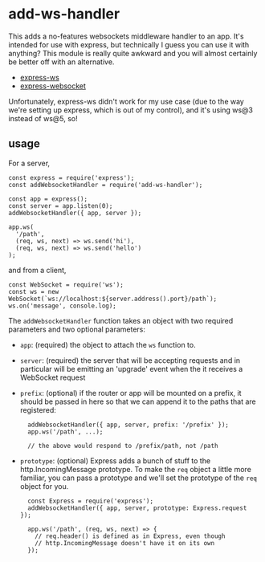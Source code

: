 # add-ws-handler

This adds a no-features websockets middleware handler to an app. It's
intended for use with express, but technically I guess you can use it
with anything? This module is really quite awkward and you will almost
certainly be better off with an alternative.

- [express-ws](https://github.com/HenningM/express-ws)
- [express-websocket](https://github.com/olalonde/express-websocket)

Unfortunately, express-ws didn't work for my use case (due to the way
we're setting up express, which is out of my control), and it's using
ws@3 instead of ws@5, so!

## usage

For a server,

```node
const express = require('express');
const addWebsocketHandler = require('add-ws-handler');

const app = express();
const server = app.listen(0);
addWebsocketHandler({ app, server });

app.ws(
  '/path',
  (req, ws, next) => ws.send('hi'),
  (req, ws, next) => ws.send('hello')
);
```

and from a client,

```node
const WebSocket = require('ws');
const ws = new WebSocket(`ws://localhost:${server.address().port}/path`);
ws.on('message', console.log);
```

The `addWebsocketHandler` function takes an object with two required
parameters and two optional parameters:

- `app`: (required) the object to attach the `ws` function to.
- `server`: (required) the server that will be accepting requests and in
  particular will be emitting an 'upgrade' event when the it receives
  a WebSocket request
- `prefix`: (optional) if the router or app will be mounted on a prefix, it
  should be passed in here so that we can append it to the paths that
  are registered:

        addWebsocketHandler({ app, server, prefix: '/prefix' });
        app.ws('/path', ...);

        // the above would respond to /prefix/path, not /path

- `prototype`: (optional) Express adds a bunch of stuff to the
  http.IncomingMessage prototype. To make the `req` object a little
  more familiar, you can pass a prototype and we'll set the prototype
  of the `req` object for you.

        const Express = require('express');
        addWebsocketHandler({ app, server, prototype: Express.request  });

        app.ws('/path', (req, ws, next) => {
          // req.header() is defined as in Express, even though
          // http.IncomingMessage doesn't have it on its own
        });
